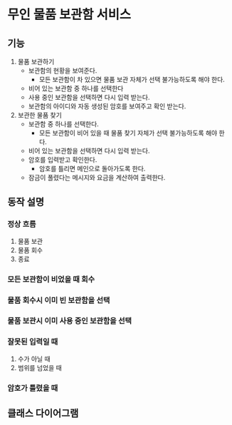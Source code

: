 # 무인 물품 보관함 서비스

## 기능
1. 물품 보관하기
   - 보관함의 현황을 보여준다.
     - 모든 보관함이 차 있으면 물품 보관 자체가 선택 불가능하도록 해야 한다.
   - 비어 있는 보관함 중 하나를 선택한다
   - 사용 중인 보관함을 선택하면 다시 입력 받는다.
   - 보관함의 아이디와 자동 생성된 암호를 보여주고 확인 받는다.
2. 보관한 물품 찾기
   - 보관함 중 하나를 선택한다.
     - 모든 보관함이 비어 있을 때 물품 찾기 자체가 선택 불가능하도록 해야 한다.
   - 비어 있는 보관함을 선택하면 다시 입력 받는다.
   - 암호를 입력받고 확인한다.
      - 암호를 틀리면 메인으로 돌아가도록 한다.
   - 잠금이 풀렸다는 메시지와 요금을 계산하여 출력한다.

## 동작 설명
### 정상 흐름
1. 물품 보관
2. 물품 회수
3. 종료
### 모든 보관함이 비었을 때 회수
### 물품 회수시 이미 빈 보관함을 선택
### 물품 보관시 이미 사용 중인 보관함을 선택
### 잘못된 입력일 때
1. 수가 아닐 때
2. 범위를 넘었을 때
### 암호가 틀렸을 때


## 클래스 다이어그램

